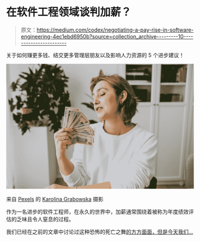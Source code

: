 # 在软件工程领域谈判加薪？

> 原文：<https://medium.com/codex/negotiating-a-pay-rise-in-software-engineering-4ec1ebd6950b?source=collection_archive---------10----------------------->

关于如何赚更多钱、结交更多管理层朋友以及影响人力资源的 5 个进步建议！

![](img/1ba3076bb24401a0ff0c56d713ce8173.png)

来自 [Pexels](https://www.pexels.com/photo/woman-wearing-a-white-sweater-holding-money-5899168/?utm_content=attributionCopyText&utm_medium=referral&utm_source=pexels) 的 [Karolina Grabowska](https://www.pexels.com/@karolina-grabowska?utm_content=attributionCopyText&utm_medium=referral&utm_source=pexels) 摄影

作为一名进步的软件工程师，在永久的世界中，加薪通常围绕着被称为年度绩效评估的乏味且令人窒息的过程。

我们已经在之前的文章中讨论过这种恐怖的死亡之舞[的方方面面，但是今天我们…](/codex/annual-performance-reviews-are-outdated-and-always-inaccurate-f423985bdb0c)